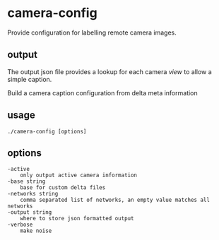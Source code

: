 # camera-config

Provide configuration for labelling remote camera images.

## output

The output json file provides a lookup for each camera _view_ to allow a simple caption.

Build a camera caption configuration from delta meta information

## usage

    ./camera-config [options]

## options

    -active
        only output active camera information
    -base string
        base for custom delta files
    -networks string
        comma separated list of networks, an empty value matches all networks
    -output string
        where to store json formatted output
    -verbose
        make noise
